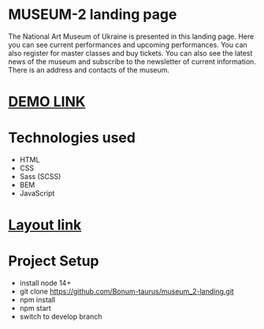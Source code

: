 # MUSEUM-2 landing page

The National Art Museum of Ukraine is presented in this landing page. Here you can see current performances and upcoming performances. You can also register for master classes and buy tickets. You can also see the latest news of the museum and subscribe to the newsletter of current information. There is an address and contacts of the museum.

# [DEMO LINK](https://bonum-taurus.github.io/museum_2-landing/)

# Technologies used
- HTML
- CSS
- Sass (SCSS)
- BEM
- JavaScript

# [Layout link](https://www.figma.com/file/HL3XGt5ZatvJoYBhOaWY5x/museum-prototype?node-id=323%3A1957)

# Project Setup
- install node 14+
- git clone https://github.com/Bonum-taurus/museum_2-landing.git
- npm install
- npm start 
- switch to develop branch

